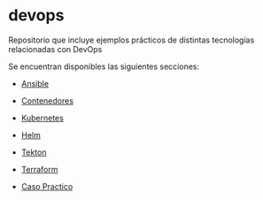 # devops
Repositorio que incluye ejemplos prácticos de distintas tecnologías relacionadas con DevOps

Se encuentran disponibles las siguientes secciones:

* [Ansible](ansible/)

* [Contenedores](contenedores/)

* [Kubernetes](kubernetes/)

* [Helm](helm/)

* [Tekton](tekton/)

* [Terraform](terraform/)

* [Caso Practico](caso_practico/)
